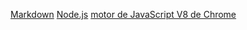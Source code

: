 [Markdown](https://es.wikipedia.org/wiki/Markdown)
[Node.js](https://nodejs.org/es/)
[motor de JavaScript V8 de Chrome](https://developers.google.com/v8/)